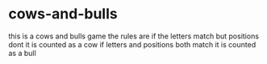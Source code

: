# cows-and-bulls
this is a cows and bulls game 
the rules are if the letters match but positions dont it is counted as a cow 
if letters and positions both match it is counted as a bull
